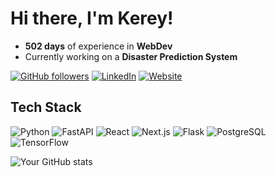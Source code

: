 # Hi there, I'm Kerey!

- **502 days** of experience in **WebDev**
- Currently working on a **Disaster Prediction System**

[![GitHub followers](https://img.shields.io/github/followers/yourusername?label=Follow&style=social)](https://github.com/Bebdyshev)
[![LinkedIn](https://img.shields.io/badge/LinkedIn-Connect-blue?style=social&logo=linkedin)](https://www.linkedin.com/in/kerey-berdyshev-a34a52320)
[![Website](https://img.shields.io/badge/Portfolio-Visit-lightgrey?style=social&logo=internetexplorer)](https://amogus.io)

## Tech Stack

![Python](https://img.shields.io/badge/-Python-3776AB?style=flat-square&logo=python&logoColor=white)
![FastAPI](https://img.shields.io/badge/-FastAPI-009688?style=flat-square&logo=fastapi&logoColor=white)
![React](https://img.shields.io/badge/-React-61DAFB?style=flat-square&logo=react&logoColor=white)
![Next.js](https://img.shields.io/badge/-Next.js-000000?style=flat-square&logo=next.js&logoColor=white)
![Flask](https://img.shields.io/badge/-Flask-000000?style=flat-square&logo=flask&logoColor=white)
![PostgreSQL](https://img.shields.io/badge/-PostgreSQL-336791?style=flat-square&logo=postgresql&logoColor=white)
![TensorFlow](https://img.shields.io/badge/-TensorFlow-FF6F00?style=flat-square&logo=tensorflow&logoColor=white)

![Your GitHub stats](https://github-readme-stats.vercel.app/api?username=Bebdyshev&show_icons=true&hide_title=true&count_private=true&theme=dark)
